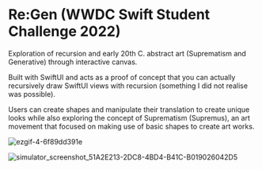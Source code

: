 # Re:Gen (WWDC Swift Student Challenge 2022)

Exploration of recursion and early 20th C. abstract art (Suprematism and Generative) through interactive canvas. 

Built with SwiftUI and acts as a proof of concept that you can actually recursively draw SwiftUI views with recursion (something I did not realise was possible).

Users can create shapes and manipulate their translation to create unique looks while also exploring the concept of Suprematism (Supremus), an art movement that focused on making use of basic shapes to create art works. 



![ezgif-4-6f89dd391e](https://user-images.githubusercontent.com/24926784/166089690-ad5deaa0-460d-4725-b5b8-063c318ac527.gif)

![simulator_screenshot_51A2E213-2DC8-4BD4-B41C-B019026042D5](https://user-images.githubusercontent.com/24926784/166089730-a1549304-822c-4a4e-a169-992a131de29c.png)
